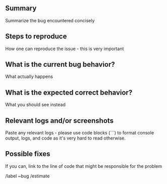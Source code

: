 ## Summary

Summarize the bug encountered concisely


## Steps to reproduce

How one can reproduce the issue - this is very important


## What is the current bug behavior?

What actually happens


## What is the expected correct behavior?

What you should see instead


## Relevant logs and/or screenshots

Paste any relevant logs - please use code blocks (```) to format console output,
logs, and code as it's very hard to read otherwise.


## Possible fixes

If you can, link to the line of code that might be responsible for the problem

/label ~bug
/estimate
